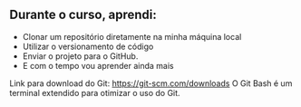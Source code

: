 ## Durante o curso, aprendi:
- Clonar um repositório diretamente na minha máquina local
- Utilizar o versionamento de código 
- Enviar o projeto para o GitHub.
- E com o tempo vou aprender ainda mais

Link para download do Git: https://git-scm.com/downloads
O Git Bash é um terminal extendido para otimizar o uso do Git.
